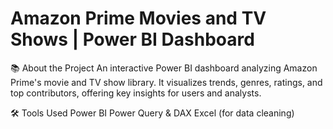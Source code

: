 # Amazon Prime Movies and TV Shows | Power BI Dashboard
📚 About the Project
An interactive Power BI dashboard analyzing Amazon Prime's movie and TV show library. It visualizes trends, genres, ratings, and top contributors, offering key insights for users and analysts.

🛠 Tools Used
Power BI
Power Query & DAX
Excel (for data cleaning)

